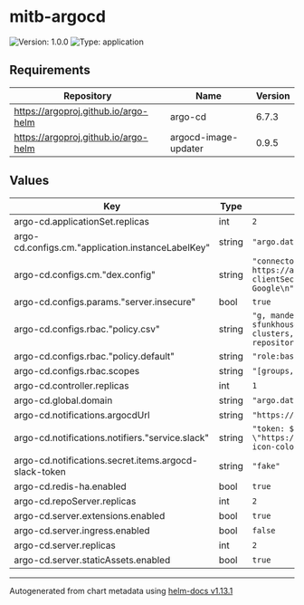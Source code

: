 # mitb-argocd

![Version: 1.0.0](https://img.shields.io/badge/Version-1.0.0-informational?style=flat-square) ![Type: application](https://img.shields.io/badge/Type-application-informational?style=flat-square)

## Requirements

| Repository | Name | Version |
|------------|------|---------|
| https://argoproj.github.io/argo-helm | argo-cd | 6.7.3 |
| https://argoproj.github.io/argo-helm | argocd-image-updater | 0.9.5 |

## Values

| Key | Type | Default | Description |
|-----|------|---------|-------------|
| argo-cd.applicationSet.replicas | int | `2` |  |
| argo-cd.configs.cm."application.instanceLabelKey" | string | `"argo.datumforge.app/instance"` |  |
| argo-cd.configs.cm."dex.config" | string | `"connectors:\n  - config:\n      issuer: https://accounts.google.com\n      clientID: fake\n      clientSecret: fake\n    type: oidc\n    id: google\n    name: Google\n"` |  |
| argo-cd.configs.params."server.insecure" | bool | `true` |  |
| argo-cd.configs.rbac."policy.csv" | string | `"g, manderson@datum.net, role:admin\ng, sfunkhouser@datum.net, role:admin\np, role:basic-readonly, clusters, get, *, allow\np, role:basic-readonly, repositories, get, *, allow\n"` |  |
| argo-cd.configs.rbac."policy.default" | string | `"role:basic-readonly"` |  |
| argo-cd.configs.rbac.scopes | string | `"[groups, email]"` |  |
| argo-cd.controller.replicas | int | `1` |  |
| argo-cd.global.domain | string | `"argo.datumforge.app"` |  |
| argo-cd.notifications.argocdUrl | string | `"https://argo.datumforge.app"` |  |
| argo-cd.notifications.notifiers."service.slack" | string | `"token: $argocd-slack-token\nicon: \"https://branding.cncf.io/img/projects/argo/icon/color/argo-icon-color.svg\""` |  |
| argo-cd.notifications.secret.items.argocd-slack-token | string | `"fake"` |  |
| argo-cd.redis-ha.enabled | bool | `true` |  |
| argo-cd.repoServer.replicas | int | `2` |  |
| argo-cd.server.extensions.enabled | bool | `true` |  |
| argo-cd.server.ingress.enabled | bool | `false` |  |
| argo-cd.server.replicas | int | `2` |  |
| argo-cd.server.staticAssets.enabled | bool | `true` |  |

----------------------------------------------
Autogenerated from chart metadata using [helm-docs v1.13.1](https://github.com/norwoodj/helm-docs/releases/v1.13.1)
